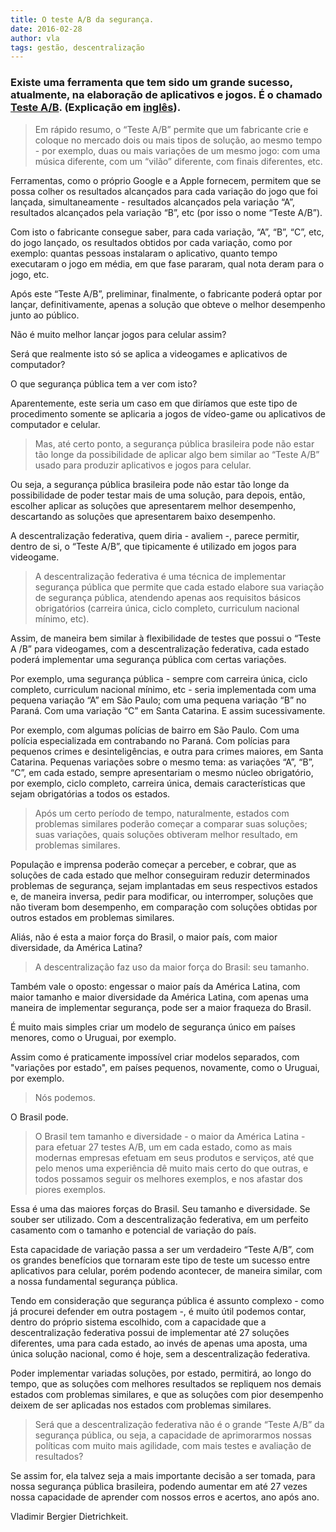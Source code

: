 ```yaml
---
title: O teste A/B da segurança.
date: 2016-02-28
author: vla
tags: gestão, descentralização
---
```


### Existe uma ferramenta que tem sido um grande sucesso, atualmente, na elaboração de aplicativos e jogos. É o chamado <a href="https://pt.wikipedia.org/wiki/Teste_A/B" target="_blank">Teste A/B</a>. (Explicação em <a href="https://en.wikipedia.org/wiki/A/B_testing" target="_blank">inglês</a>).

> Em rápido resumo, o “Teste A/B” permite que um fabricante crie e coloque no mercado dois ou mais tipos de solução, ao mesmo tempo - por exemplo, duas ou mais variações de um mesmo jogo: com uma música diferente, com um “vilão” diferente, com finais diferentes, etc.

Ferramentas, como o próprio Google e a Apple fornecem, permitem que se possa colher os resultados alcançados para cada variação do jogo que foi lançada, simultaneamente - resultados alcançados pela variação “A”, resultados alcançados pela variação “B”, etc (por isso o nome “Teste A/B”).

Com isto o fabricante consegue saber, para cada variação, “A”, “B”, “C”, etc, do jogo lançado, os resultados obtidos por cada variação, como por exemplo: quantas pessoas instalaram o aplicativo, quanto tempo executaram o jogo em média, em que fase pararam, qual nota deram para o jogo, etc.

Após este “Teste A/B”, preliminar, finalmente, o fabricante poderá optar por lançar, definitivamente, apenas a solução que obteve o melhor desempenho junto ao público.

Não é muito melhor lançar jogos para celular assim?

Será que realmente isto só se aplica a videogames e aplicativos de computador?

O que segurança pública tem a ver com isto?

Aparentemente, este seria um caso em que diríamos que este tipo de procedimento somente se aplicaria a jogos de vídeo-game ou aplicativos de computador e celular.

> Mas, até certo ponto, a segurança pública brasileira pode não estar tão longe da possibilidade de aplicar algo bem similar ao “Teste A/B” usado para produzir aplicativos e jogos para celular.

Ou seja, a segurança pública brasileira pode não estar tão longe da possibilidade de poder testar mais de uma solução, para depois, então, escolher aplicar as soluções que apresentarem melhor desempenho, descartando as soluções que apresentarem baixo desempenho.

A descentralização federativa, quem diria - avaliem -, parece permitir, dentro de si, o “Teste A/B”, que tipicamente é utilizado em jogos para videogame.

> A descentralização federativa é uma técnica de implementar segurança pública que permite que cada estado elabore sua variação de segurança pública, atendendo apenas aos requisitos básicos obrigatórios (carreira única, ciclo completo, curriculum nacional mínimo, etc).

Assim, de maneira bem similar à flexibilidade de testes que possui o “Teste A /B” para videogames, com a descentralização federativa, cada estado poderá implementar uma segurança pública com certas variações.

Por exemplo, uma segurança pública - sempre com carreira única, ciclo completo, curriculum nacional mínimo, etc - seria implementada com uma pequena variação “A” em São Paulo; com uma pequena variação “B” no Paraná. Com uma variação “C” em Santa Catarina. E assim sucessivamente.

Por exemplo, com algumas polícias de bairro em São Paulo. Com uma polícia especializada em contrabando no Paraná. Com polícias para pequenos crimes e desinteligências, e outra para crimes maiores, em Santa Catarina. Pequenas variações sobre o mesmo tema: as variações “A”, “B”, “C”, em cada estado, sempre apresentariam o mesmo núcleo obrigatório, por exemplo, ciclo completo, carreira única, demais características que sejam obrigatórias a todos os estados.

> Após um certo período de tempo, naturalmente, estados com problemas similares poderão começar a comparar suas soluções; suas variações, quais soluções obtiveram melhor resultado, em problemas similares.

População e imprensa poderão começar a perceber, e cobrar, que as soluções de cada estado que melhor conseguiram reduzir determinados problemas de segurança, sejam implantadas em seus respectivos estados e, de maneira inversa, pedir para modificar, ou interromper, soluções que não tiveram bom desempenho, em comparação com soluções obtidas por outros estados em problemas similares.

Aliás, não é esta a maior força do Brasil, o maior país, com maior diversidade, da América Latina?

> A descentralização faz uso da maior força do Brasil: seu tamanho.

Também vale o oposto: engessar o maior país da América Latina, com maior tamanho e maior diversidade da América Latina, com apenas uma maneira de implementar segurança, pode ser a maior fraqueza do Brasil. 

É muito mais simples criar um modelo de segurança único em países menores, como o Uruguai, por exemplo. 

Assim como é praticamente impossível criar modelos separados, com "variações por estado", em países pequenos, novamente, como o Uruguai, por exemplo.

> Nós podemos. 

O Brasil pode. 

> O Brasil tem tamanho e diversidade - o maior da América Latina - para efetuar 27 testes A/B, um em cada estado, como as mais modernas empresas efetuam em seus produtos e serviços, até que pelo menos uma experiência dê muito mais certo do que outras, e todos possamos seguir os melhores exemplos, e nos afastar dos piores exemplos.

Essa é uma das maiores forças do Brasil. Seu tamanho e diversidade. Se souber ser utilizado. Com a descentralização federativa, em um perfeito casamento com o tamanho e potencial de variação do país.

Esta capacidade de variação passa a ser um verdadeiro “Teste A/B”, com os grandes benefícios que tornaram este tipo de teste um sucesso entre aplicativos para celular, porém podendo acontecer, de maneira similar, com a nossa fundamental segurança pública.

Tendo em consideração que segurança pública é assunto complexo - como já procurei defender em outra postagem -, é muito útil podemos contar, dentro do próprio sistema escolhido, com a capacidade que a descentralização federativa possui de implementar até 27 soluções diferentes, uma para cada estado, ao invés de apenas uma aposta, uma única solução nacional, como é hoje, sem a descentralização federativa.

Poder implementar variadas soluções, por estado, permitirá, ao longo do tempo, que as soluções com melhores resultados se repliquem nos demais estados com problemas similares, e que as soluções com pior desempenho deixem de ser aplicadas nos estados com problemas similares.

> Será que a descentralização federativa não é o grande “Teste A/B” da segurança pública, ou seja, a capacidade de aprimorarmos nossas políticas com muito mais agilidade, com mais testes e avaliação de resultados?

Se assim for, ela talvez seja a mais importante decisão a ser tomada, para nossa segurança pública brasileira, podendo aumentar em até 27 vezes nossa capacidade de aprender com nossos erros e acertos, ano após ano.

Vladimir Bergier Dietrichkeit.

